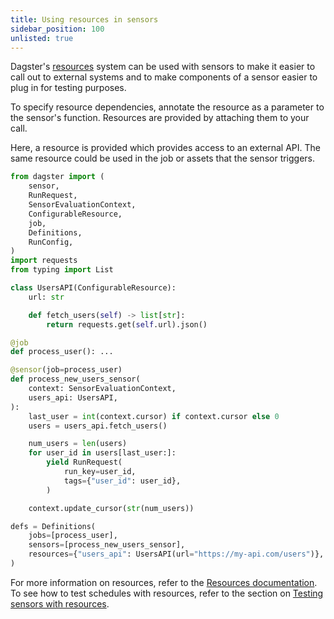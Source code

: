 ```yaml
---
title: Using resources in sensors
sidebar_position: 100
unlisted: true
---
```


Dagster's [resources](/concepts/resources) system can be used with sensors to make it easier to call out to external systems and to make components of a sensor easier to plug in for testing purposes.

To specify resource dependencies, annotate the resource as a parameter to the sensor's function. Resources are provided by attaching them to your <PyObject object="Definitions" /> call.

Here, a resource is provided which provides access to an external API. The same resource could be used in the job or assets that the sensor triggers.

```python file=/concepts/resources/pythonic_resources.py startafter=start_new_resource_on_sensor endbefore=end_new_resource_on_sensor dedent=4
from dagster import (
    sensor,
    RunRequest,
    SensorEvaluationContext,
    ConfigurableResource,
    job,
    Definitions,
    RunConfig,
)
import requests
from typing import List

class UsersAPI(ConfigurableResource):
    url: str

    def fetch_users(self) -> list[str]:
        return requests.get(self.url).json()

@job
def process_user(): ...

@sensor(job=process_user)
def process_new_users_sensor(
    context: SensorEvaluationContext,
    users_api: UsersAPI,
):
    last_user = int(context.cursor) if context.cursor else 0
    users = users_api.fetch_users()

    num_users = len(users)
    for user_id in users[last_user:]:
        yield RunRequest(
            run_key=user_id,
            tags={"user_id": user_id},
        )

    context.update_cursor(str(num_users))

defs = Definitions(
    jobs=[process_user],
    sensors=[process_new_users_sensor],
    resources={"users_api": UsersAPI(url="https://my-api.com/users")},
)
```

For more information on resources, refer to the [Resources documentation](/concepts/resources). To see how to test schedules with resources, refer to the section on [Testing sensors with resources](#testing-sensors-with-resources).
